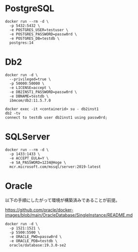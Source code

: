 # PostgreSQL

```
docker run --rm -d \
  -p 5432:5432 \
  -e POSTGRES_USER=testuser \
  -e POSTGRES_PASSWORD=passw0rd \
  -e POSTGRES_DB=testdb \
  postgres:14
```

# Db2

```
docker run -d \
  --privileged=true \
  -p 50000:50000 \
  -e LICENSE=accept \
  -e DB2INST1_PASSWORD=passw0rd \
  -e DBNAME=testdb \
  ibmcom/db2:11.5.7.0

docker exec -it <containerid> su - db2inst1
db2 -tv
connect to testdb user db2inst1 using passw0rd;
```

# SQLServer

```
docker run --rm -d \
  -p 1433:1433 \
  -e ACCEPT_EULA=Y \
  -e SA_PASSWORD=1234@Hoge \
  mcr.microsoft.com/mssql/server:2019-latest
```

# Oracle

以下の手順にしたがって環境が構築済みであることが前提。

https://github.com/oracle/docker-images/blob/main/OracleDatabase/SingleInstance/README.md

```
docker run -d \
  -p 1521:1521 \
  -p 5500:5500 \
  -e ORACLE_PWD=passw0rd \
  -e ORACLE_PDB=testdb \
  oracle/database:19.3.0-se2
```